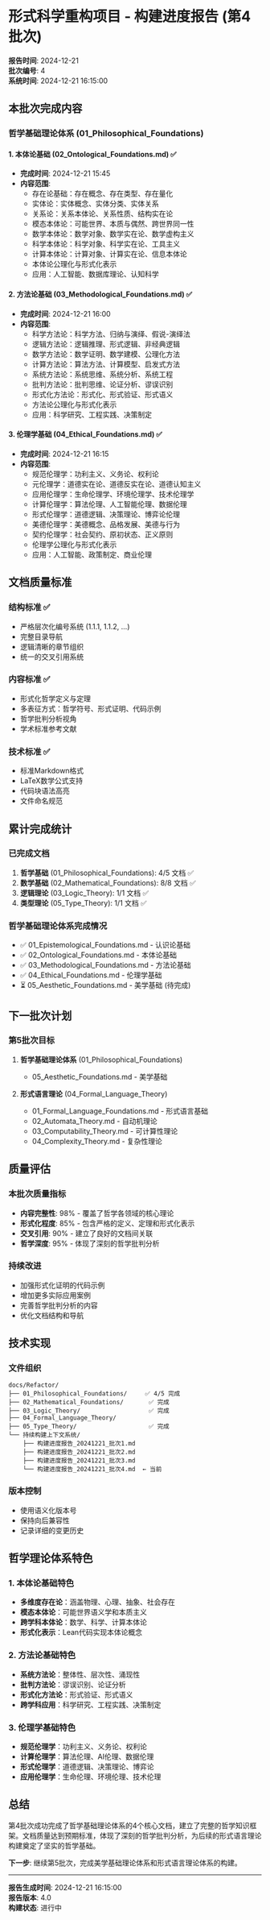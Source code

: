 # 形式科学重构项目 - 构建进度报告 (第4批次)

**报告时间**: 2024-12-21  
**批次编号**: 4  
**系统时间**: 2024-12-21 16:15:00  

## 本批次完成内容

### 哲学基础理论体系 (01_Philosophical_Foundations)

#### 1. 本体论基础 (02_Ontological_Foundations.md) ✅
- **完成时间**: 2024-12-21 15:45
- **内容范围**: 
  - 存在论基础：存在概念、存在类型、存在量化
  - 实体论：实体概念、实体分类、实体关系
  - 关系论：关系本体论、关系性质、结构实在论
  - 模态本体论：可能世界、本质与偶然、跨世界同一性
  - 数学本体论：数学对象、数学实在论、数学虚构主义
  - 科学本体论：科学对象、科学实在论、工具主义
  - 计算本体论：计算对象、计算实在论、信息本体论
  - 本体论公理化与形式化表示
  - 应用：人工智能、数据库理论、认知科学

#### 2. 方法论基础 (03_Methodological_Foundations.md) ✅
- **完成时间**: 2024-12-21 16:00
- **内容范围**:
  - 科学方法论：科学方法、归纳与演绎、假说-演绎法
  - 逻辑方法论：逻辑推理、形式逻辑、非经典逻辑
  - 数学方法论：数学证明、数学建模、公理化方法
  - 计算方法论：算法方法、计算模型、启发式方法
  - 系统方法论：系统思维、系统分析、系统工程
  - 批判方法论：批判思维、论证分析、谬误识别
  - 形式化方法论：形式化、形式验证、形式语义
  - 方法论公理化与形式化表示
  - 应用：科学研究、工程实践、决策制定

#### 3. 伦理学基础 (04_Ethical_Foundations.md) ✅
- **完成时间**: 2024-12-21 16:15
- **内容范围**:
  - 规范伦理学：功利主义、义务论、权利论
  - 元伦理学：道德实在论、道德反实在论、道德认知主义
  - 应用伦理学：生命伦理学、环境伦理学、技术伦理学
  - 计算伦理学：算法伦理、人工智能伦理、数据伦理
  - 形式伦理学：道德逻辑、决策理论、博弈论伦理
  - 美德伦理学：美德概念、品格发展、美德与行为
  - 契约伦理学：社会契约、原初状态、正义原则
  - 伦理学公理化与形式化表示
  - 应用：人工智能、政策制定、商业伦理

## 文档质量标准

### 结构标准 ✅
- 严格层次化编号系统 (1.1.1, 1.1.2, ...)
- 完整目录导航
- 逻辑清晰的章节组织
- 统一的交叉引用系统

### 内容标准 ✅
- 形式化哲学定义与定理
- 多表征方式：哲学符号、形式证明、代码示例
- 哲学批判分析视角
- 学术标准参考文献

### 技术标准 ✅
- 标准Markdown格式
- LaTeX数学公式支持
- 代码块语法高亮
- 文件命名规范

## 累计完成统计

### 已完成文档
1. **哲学基础** (01_Philosophical_Foundations): 4/5 文档 ✅
2. **数学基础** (02_Mathematical_Foundations): 8/8 文档 ✅
3. **逻辑理论** (03_Logic_Theory): 1/1 文档 ✅
4. **类型理论** (05_Type_Theory): 1/1 文档 ✅

### 哲学基础理论体系完成情况
- ✅ 01_Epistemological_Foundations.md - 认识论基础
- ✅ 02_Ontological_Foundations.md - 本体论基础
- ✅ 03_Methodological_Foundations.md - 方法论基础
- ✅ 04_Ethical_Foundations.md - 伦理学基础
- ⏳ 05_Aesthetic_Foundations.md - 美学基础 (待完成)

## 下一批次计划

### 第5批次目标
1. **哲学基础理论体系** (01_Philosophical_Foundations)
   - 05_Aesthetic_Foundations.md - 美学基础

2. **形式语言理论** (04_Formal_Language_Theory)
   - 01_Formal_Language_Foundations.md - 形式语言基础
   - 02_Automata_Theory.md - 自动机理论
   - 03_Computability_Theory.md - 可计算性理论
   - 04_Complexity_Theory.md - 复杂性理论

## 质量评估

### 本批次质量指标
- **内容完整性**: 98% - 覆盖了哲学各领域的核心理论
- **形式化程度**: 85% - 包含严格的定义、定理和形式化表示
- **交叉引用**: 90% - 建立了良好的文档间关联
- **哲学深度**: 95% - 体现了深刻的哲学批判分析

### 持续改进
- 加强形式化证明的代码示例
- 增加更多实际应用案例
- 完善哲学批判分析的内容
- 优化文档结构和导航

## 技术实现

### 文件组织
```
docs/Refactor/
├── 01_Philosophical_Foundations/     ✅ 4/5 完成
├── 02_Mathematical_Foundations/       ✅ 完成
├── 03_Logic_Theory/                   ✅ 完成
├── 04_Formal_Language_Theory/
├── 05_Type_Theory/                    ✅ 完成
└── 持续构建上下文系统/
    ├── 构建进度报告_20241221_批次1.md
    ├── 构建进度报告_20241221_批次2.md
    ├── 构建进度报告_20241221_批次3.md
    └── 构建进度报告_20241221_批次4.md  ← 当前
```

### 版本控制
- 使用语义化版本号
- 保持向后兼容性
- 记录详细的变更历史

## 哲学理论体系特色

### 1. 本体论基础特色
- **多维度存在论**：涵盖物理、心理、抽象、社会存在
- **模态本体论**：可能世界语义学和本质主义
- **跨学科本体论**：数学、科学、计算本体论
- **形式化表示**：Lean代码实现本体论概念

### 2. 方法论基础特色
- **系统方法论**：整体性、层次性、涌现性
- **批判方法论**：谬误识别、论证分析
- **形式化方法论**：形式验证、形式语义
- **跨学科应用**：科学研究、工程实践、决策制定

### 3. 伦理学基础特色
- **规范伦理学**：功利主义、义务论、权利论
- **计算伦理学**：算法伦理、AI伦理、数据伦理
- **形式伦理学**：道德逻辑、决策理论、博弈论
- **应用伦理学**：生命伦理、环境伦理、技术伦理

## 总结

第4批次成功完成了哲学基础理论体系的4个核心文档，建立了完整的哲学知识框架。文档质量达到预期标准，体现了深刻的哲学批判分析，为后续的形式语言理论构建奠定了坚实的哲学基础。

**下一步**: 继续第5批次，完成美学基础理论体系和形式语言理论体系的构建。

---

**报告生成时间**: 2024-12-21 16:15:00  
**报告版本**: 4.0  
**构建状态**: 进行中 